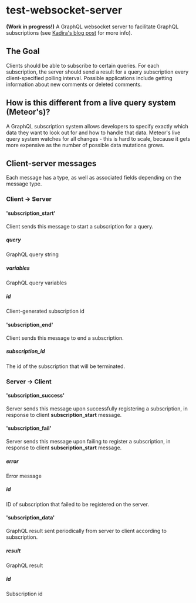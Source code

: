 # test-websocket-server
**(Work in progress!)**
A GraphQL websocket server to facilitate GraphQL subscriptions (see [Kadira's blog post](https://kadira.io/blog/graphql/subscriptions-in-graphql) for more info). 
## The Goal
Clients should be able to subscribe to certain queries. For each subscription, the server should send a result for a query subscription every client-specified polling interval. Possible applications include getting information about new comments or deleted comments.
## How is this different from a live query system (Meteor's)?
A GraphQL subscription system allows developers to specify exactly which data they want to look out for and how to handle that data. Meteor's live query system watches for all changes - this is hard to scale, because it gets more expensive as the number of possible data mutations grows.
## Client-server messages
Each message has a type, as well as associated fields depending on the message type.
### Client -> Server
#### 'subscription_start'
Client sends this message to start a subscription for a query.
##### query
GraphQL query string
##### variables
GraphQL query variables
##### id
Client-generated subscription id
#### 'subscription_end'
Client sends this message to end a subscription.
##### subscription_id
The id of the subscription that will be terminated.

### Server -> Client
#### 'subscription_success'
Server sends this message upon successfully registering a subscription, in response to client **subscription_start** message.
#### 'subscription_fail'
Server sends this message upon failing to register a subscription, in response to client **subscription_start** message.
##### error
Error message
##### id
ID of subscription that failed to be registered on the server.
#### 'subscription_data'
GraphQL result sent periodically from server to client according to subscription.
##### result
GraphQL result
##### id
Subscription id
